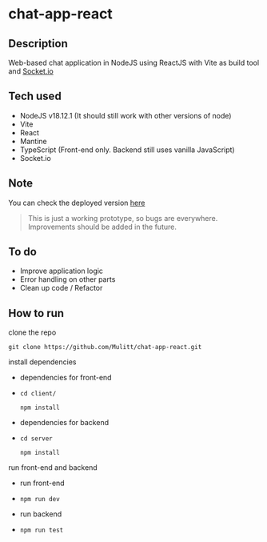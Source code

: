 # chat-app-react

## Description
Web-based chat application in NodeJS using ReactJS with Vite as build tool and [Socket.io](https://socket.io/)

## Tech used
*   NodeJS v18.12.1 (It should still work with other versions of node)
*   Vite
*   React
*   Mantine
*   TypeScript (Front-end only. Backend still uses vanilla JavaScript)
*   Socket.io

## Note
You can check the deployed version [here](https://chat-app-e2ee.netlify.app)
> This is just a working prototype, so bugs are everywhere. Improvements should be added in the future.

## To do
*   Improve application logic
*   Error handling on other parts
*   Clean up code / Refactor

## How to run
clone the repo
```
git clone https://github.com/Mulitt/chat-app-react.git
```
install dependencies
*   dependencies for front-end
*   ```
    cd client/
    ```
    ```
    npm install
    ```
*   dependencies for backend
*   ```
    cd server
    ```
    ```
    npm install
    ```
run front-end and backend
*   run front-end
*   ```
    npm run dev
    ```
*   run backend
*   ```
    npm run test
    ```
